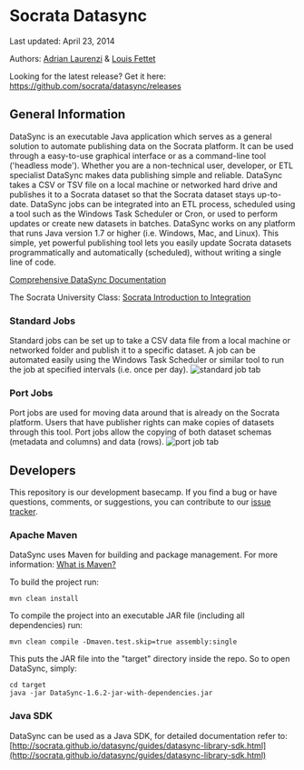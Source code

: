 Socrata Datasync
================

Last updated: April 23, 2014

Authors: [Adrian Laurenzi](http://www.github.com/alaurenz) & [Louis Fettet](http://www.github.com/LouisFettet)

Looking for the latest release? Get it here: https://github.com/socrata/datasync/releases

## General Information
DataSync is an executable Java application which serves as a general solution to automate publishing data on the
Socrata platform. It can be used through a easy-to-use graphical interface or as a command-line tool ('headless mode').
Whether you are a non-technical user, developer, or ETL specialist DataSync makes data publishing simple and reliable.
DataSync takes a CSV or TSV file on a local machine or networked hard drive and publishes it to a Socrata dataset so
that the Socrata dataset stays up-to-date. DataSync jobs can be integrated into an ETL process, scheduled using a tool
such as the Windows Task Scheduler or Cron, or used to perform updates or create new datasets in batches. DataSync
works on any platform that runs Java version 1.7 or higher (i.e. Windows, Mac, and Linux). This simple, yet powerful
publishing tool lets you easily update Socrata datasets programmatically and automatically (scheduled), without
writing a single line of code.

[Comprehensive DataSync Documentation](http://socrata.github.io/datasync/)

The Socrata University Class: [Socrata Introduction to Integration](http://socrata.wistia.com/medias/q4pwut6s56)

### Standard Jobs
Standard jobs can be set up to take a CSV data file from a local machine or networked folder and publish it to a specific dataset. A job can be automated easily using the Windows Task Scheduler or similar tool to run the job at specified intervals (i.e. once per day).
![standard job tab](http://i.imgur.com/byN0ibq.png?1)

### Port Jobs
Port jobs are used for moving data around that is already on the Socrata platform. Users that have publisher rights can make copies of datasets through this tool. Port jobs allow the copying of both dataset schemas (metadata and columns) and data (rows).
![port job tab](http://i.imgur.com/tMz2sQP.png?1)


## Developers
This repository is our development basecamp. If you find a bug or have questions, comments, or suggestions, you can contribute to our [issue tracker](https://github.com/socrata/datasync/issues).

### Apache Maven
DataSync uses Maven for building and package management. For more information: [What is Maven?](http://maven.apache.org/what-is-maven.html)

To build the project run:
```
mvn clean install
```

To compile the project into an executable JAR file (including all dependencies) run:
```
mvn clean compile -Dmaven.test.skip=true assembly:single
```

This puts the JAR file into the "target" directory inside the repo.  So to open DataSync, simply:
```
cd target
java -jar DataSync-1.6.2-jar-with-dependencies.jar
```

### Java SDK

DataSync can be used as a Java SDK, for detailed documentation refer to:  
[http://socrata.github.io/datasync/guides/datasync-library-sdk.html](http://socrata.github.io/datasync/guides/datasync-library-sdk.html)
